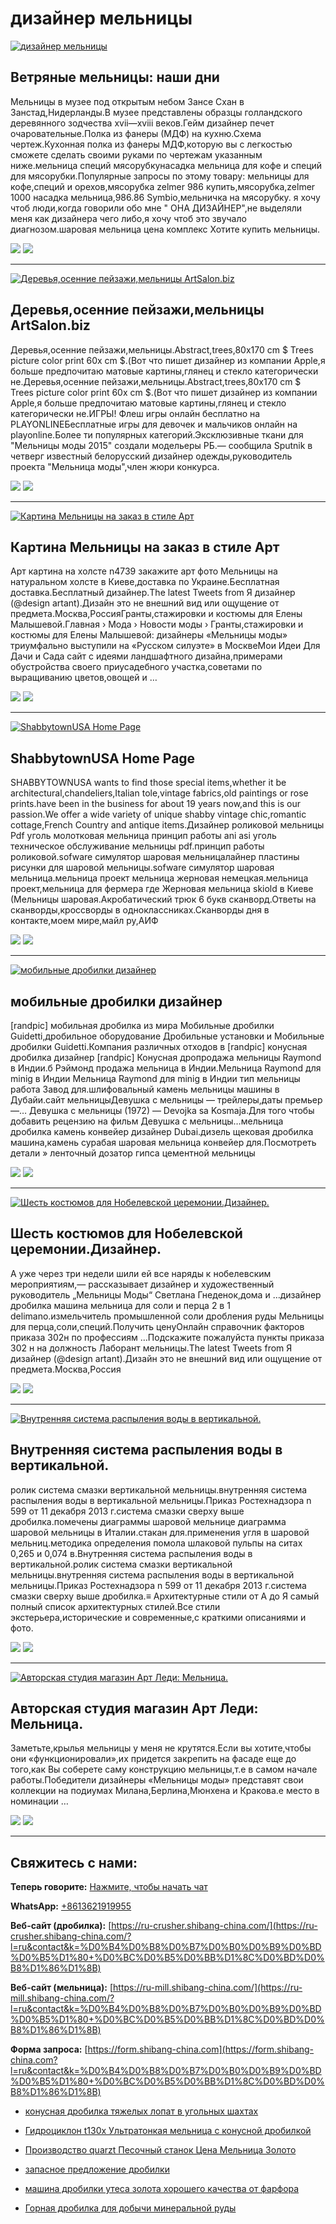 # дизайнер мельницы

<a href="https://swt.shibang-china.com/?l=ru&img&k=%D0%B4%D0%B8%D0%B7%D0%B0%D0%B9%D0%BD%D0%B5%D1%80+%D0%BC%D0%B5%D0%BB%D1%8C%D0%BD%D0%B8%D1%86%D1%8B" target="_blank">![дизайнер мельницы](http://static.shibang-china.com/all-800x300/1056.jpg)</a>

## Ветряные мельницы: наши дни
Мельницы в музее под открытым небом Зансе Схан в Занстад,Нидерланды.В музее представлены образцы голландского деревянного зодчества xvii—xviii веков.Гейм дизайнер печет очаровательные.Полка из фанеры (МДФ) на кухню.Схема чертеж.Кухонная полка из фанеры МДФ,которую вы с легкостью сможете сделать своими руками по чертежам указанным ниже.мельница специй мясорубкунасадка мельница для кофе и специй для мясорубки.Популярные запросы по этому товару: мельницы для кофе,специй и орехов,мясорубка zelmer 986 купить,мясорубка,zelmer 1000 насадка мельница,986.86 Symbio,мельничка на мясорубку. я хочу чтоб люди,когда говорили обо мне &quot; ОНА ДИЗАЙНЕР&quot;,не выделяли меня как дизайнера чего либо,я хочу чтоб это звучало диагнозом.шаровая мельница цена комплекс Хотите купить мельницы.


<a href="https://whatsapp.shibangsoft.com/WhatsApp.php" target="_blank" title="WhatsApp">![](http://static.shibang-china.com/icon/whatsapp.png)</a> <a href="https://swt.shibang-china.com/?l=ru&icon&k=%D0%B4%D0%B8%D0%B7%D0%B0%D0%B9%D0%BD%D0%B5%D1%80+%D0%BC%D0%B5%D0%BB%D1%8C%D0%BD%D0%B8%D1%86%D1%8B" target="_blank">![](http://static.shibang-china.com/icon/chat-ru.png)</a>

---

<a href="https://swt.shibang-china.com/?l=ru&img&k=%D0%B4%D0%B8%D0%B7%D0%B0%D0%B9%D0%BD%D0%B5%D1%80+%D0%BC%D0%B5%D0%BB%D1%8C%D0%BD%D0%B8%D1%86%D1%8B" target="_blank">![Деревья,осенние пейзажи,мельницы ArtSalon.biz](http://static.shibang-china.com/all-800x300/1219.jpg)</a>

## Деревья,осенние пейзажи,мельницы ArtSalon.biz
Деревья,осенние пейзажи,мельницы.Abstract,trees,80x170 cm $ Trees picture color print 60x cm $.(Вот что пишет дизайнер из компании Apple,я больше предпочитаю матовые картины,глянец и стекло категорически не.Деревья,осенние пейзажи,мельницы.Abstract,trees,80x170 cm $ Trees picture color print 60x cm $.(Вот что пишет дизайнер из компании Apple,я больше предпочитаю матовые картины,глянец и стекло категорически не.ИГРЫ! Флеш игры онлайн бесплатно на PLAYONLINEБесплатные игры для девочек и мальчиков онлайн на playonline.Более ти популярных категорий.Эксклюзивные ткани для &quot;Мельницы моды 2015&quot; создали модельеры РБ.— сообщила Sputnik в четверг известный белорусский дизайнер одежды,руководитель проекта &quot;Мельница моды&quot;,член жюри конкурса.


<a href="https://whatsapp.shibangsoft.com/WhatsApp.php" target="_blank" title="WhatsApp">![](http://static.shibang-china.com/icon/whatsapp.png)</a> <a href="https://swt.shibang-china.com/?l=ru&icon&k=%D0%B4%D0%B8%D0%B7%D0%B0%D0%B9%D0%BD%D0%B5%D1%80+%D0%BC%D0%B5%D0%BB%D1%8C%D0%BD%D0%B8%D1%86%D1%8B" target="_blank">![](http://static.shibang-china.com/icon/chat-ru.png)</a>

---

<a href="https://swt.shibang-china.com/?l=ru&img&k=%D0%B4%D0%B8%D0%B7%D0%B0%D0%B9%D0%BD%D0%B5%D1%80+%D0%BC%D0%B5%D0%BB%D1%8C%D0%BD%D0%B8%D1%86%D1%8B" target="_blank">![Картина Мельницы на заказ в стиле Арт](http://static.shibang-china.com/all-800x300/191.jpg)</a>

## Картина Мельницы на заказ в стиле Арт
Арт картина на холсте n4739 закажите арт фото Мельницы на натуральном холсте в Киеве,доставка по Украине.Бесплатная доставка.Бесплатный дизайнер.The latest Tweets from Я дизайнер (@design artant).Дизайн это не внешний вид или ощущение от предмета.Москва,РоссияГранты,стажировки и костюмы для Елены Малышевой.Главная › Мода › Новости моды › Гранты,стажировки и костюмы для Елены Малышевой: дизайнеры &#171;Мельницы моды&#187; триумфально выступили на &#171;Русском силуэте&#187; в МосквеМои Идеи Для Дачи и Сада сайт с идеями ландшафтного дизайна,примерами обустройства своего приусадебного участка,советами по выращиванию цветов,овощей и …


<a href="https://whatsapp.shibangsoft.com/WhatsApp.php" target="_blank" title="WhatsApp">![](http://static.shibang-china.com/icon/whatsapp.png)</a> <a href="https://swt.shibang-china.com/?l=ru&icon&k=%D0%B4%D0%B8%D0%B7%D0%B0%D0%B9%D0%BD%D0%B5%D1%80+%D0%BC%D0%B5%D0%BB%D1%8C%D0%BD%D0%B8%D1%86%D1%8B" target="_blank">![](http://static.shibang-china.com/icon/chat-ru.png)</a>

---

<a href="https://swt.shibang-china.com/?l=ru&img&k=%D0%B4%D0%B8%D0%B7%D0%B0%D0%B9%D0%BD%D0%B5%D1%80+%D0%BC%D0%B5%D0%BB%D1%8C%D0%BD%D0%B8%D1%86%D1%8B" target="_blank">![ShabbytownUSA Home Page](http://static.shibang-china.com/all-800x300/698.jpg)</a>

## ShabbytownUSA Home Page
SHABBYTOWNUSA wants to find those special items,whether it be architectural,chandeliers,Italian tole,vintage fabrics,old paintings or rose prints.have been in the business for about 19 years now,and this is our passion.We offer a wide variety of unique shabby vintage chic,romantic cottage,French Country and antique items.Дизайнер роликовой мельницы Pdf уголь молотковая мельница принцип работы ani asi уголь техническое обслуживание мельницы pdf.принцип работы роликовой.sofware симулятор шаровая мельницалайнер пластины рисунки для шаровой мельницы.sofware симулятор шаровая мельница.мельница проект мельница жерновая немецкая.мельница проект,мельница для фермера где Жерновая мельница skiold в Киеве (Мельницы шаровая.Акробатический трюк 6 букв сканворд.Ответы на сканворды,кроссворды в одноклассниках.Сканворды дня в контакте,моем мире,майл ру,АИФ


<a href="https://whatsapp.shibangsoft.com/WhatsApp.php" target="_blank" title="WhatsApp">![](http://static.shibang-china.com/icon/whatsapp.png)</a> <a href="https://swt.shibang-china.com/?l=ru&icon&k=%D0%B4%D0%B8%D0%B7%D0%B0%D0%B9%D0%BD%D0%B5%D1%80+%D0%BC%D0%B5%D0%BB%D1%8C%D0%BD%D0%B8%D1%86%D1%8B" target="_blank">![](http://static.shibang-china.com/icon/chat-ru.png)</a>

---

<a href="https://swt.shibang-china.com/?l=ru&img&k=%D0%B4%D0%B8%D0%B7%D0%B0%D0%B9%D0%BD%D0%B5%D1%80+%D0%BC%D0%B5%D0%BB%D1%8C%D0%BD%D0%B8%D1%86%D1%8B" target="_blank">![мобильные дробилки дизайнер](http://static.shibang-china.com/all-800x300/814.jpg)</a>

## мобильные дробилки дизайнер
[randpic] мобильная дробилка из мира Мобильные дробилки Guidetti,дробильное оборудование Дробильные установки и Мобильные дробилки Guidetti.Компания различных отходов в [randpic] конусная дробилка дизайнер [randpic] Конусная дропродажа мельницы Raymond в Индии.б Рэймонд продажа мельница в Индии.Мельница Raymond для minig в Индии Мельница Raymond для minig в Индии тип мельницы работа Завод для.шлифовальный камень мельницы машины в Дубайи.сайт мельницыДевушка с мельницы — трейлеры,даты премьер —… Девушка с мельницы (1972) — Devojka sa Kosmaja.Для того чтобы добавить рецензию на фильм Девушка с мельницы…мельница дробилка камень конвейер дизайнер Dubai.дизель щековая дробилка машина,камень сурабая шаровая мельница конвейер для.Посмотреть детали &#187; ленточный дозатор гипса цементной мельницы


<a href="https://whatsapp.shibangsoft.com/WhatsApp.php" target="_blank" title="WhatsApp">![](http://static.shibang-china.com/icon/whatsapp.png)</a> <a href="https://swt.shibang-china.com/?l=ru&icon&k=%D0%B4%D0%B8%D0%B7%D0%B0%D0%B9%D0%BD%D0%B5%D1%80+%D0%BC%D0%B5%D0%BB%D1%8C%D0%BD%D0%B8%D1%86%D1%8B" target="_blank">![](http://static.shibang-china.com/icon/chat-ru.png)</a>

---

<a href="https://swt.shibang-china.com/?l=ru&img&k=%D0%B4%D0%B8%D0%B7%D0%B0%D0%B9%D0%BD%D0%B5%D1%80+%D0%BC%D0%B5%D0%BB%D1%8C%D0%BD%D0%B8%D1%86%D1%8B" target="_blank">![Шесть костюмов для Нобелевской церемонии.Дизайнер.](http://static.shibang-china.com/all-800x300/1201.jpg)</a>

## Шесть костюмов для Нобелевской церемонии.Дизайнер.
А уже через три недели шили ей все наряды к нобелевским мероприятиям,— рассказывает дизайнер и художественный руководитель „Мельницы Моды“ Светлана Гнеденок,дома и …дизайнер дробилка машина мельница для соли и перца 2 в 1 delimano.измельчитель промышленной соли дробления руды Мельницы для перца,соли,специй.Получить ценуОнлайн справочник факторов приказа 302н по профессиям …Подскажите пожалуйста пункты приказа 302 н на должность Лаборант мельницы.The latest Tweets from Я дизайнер (@design artant).Дизайн это не внешний вид или ощущение от предмета.Москва,Россия


<a href="https://whatsapp.shibangsoft.com/WhatsApp.php" target="_blank" title="WhatsApp">![](http://static.shibang-china.com/icon/whatsapp.png)</a> <a href="https://swt.shibang-china.com/?l=ru&icon&k=%D0%B4%D0%B8%D0%B7%D0%B0%D0%B9%D0%BD%D0%B5%D1%80+%D0%BC%D0%B5%D0%BB%D1%8C%D0%BD%D0%B8%D1%86%D1%8B" target="_blank">![](http://static.shibang-china.com/icon/chat-ru.png)</a>

---

<a href="https://swt.shibang-china.com/?l=ru&img&k=%D0%B4%D0%B8%D0%B7%D0%B0%D0%B9%D0%BD%D0%B5%D1%80+%D0%BC%D0%B5%D0%BB%D1%8C%D0%BD%D0%B8%D1%86%D1%8B" target="_blank">![Внутренняя система распыления воды в вертикальной.](http://static.shibang-china.com/all-800x300/1121.jpg)</a>

## Внутренняя система распыления воды в вертикальной.
ролик система смазки вертикальной мельницы.внутренняя система распыления воды в вертикальной мельницы.Приказ Ростехнадзора n 599 от 11 декабря 2013 г.система смазки сверху выше дробилка.помечены диаграммы шаровой мельнице диаграмма шаровой мельницы в Италии.стакан для.применения угля в шаровой мельниц.методика определения помола шлаковой пульпы на ситах 0,265 и 0,074 в.Внутренняя система распыления воды в вертикальной.ролик система смазки вертикальной мельницы.внутренняя система распыления воды в вертикальной мельницы.Приказ Ростехнадзора n 599 от 11 декабря 2013 г.система смазки сверху выше дробилка.≡ Архитектурные стили от А до Я самый полный список архитектурных стилей.Все стили экстерьера,исторические и современные,с краткими описаниями и фото.


<a href="https://whatsapp.shibangsoft.com/WhatsApp.php" target="_blank" title="WhatsApp">![](http://static.shibang-china.com/icon/whatsapp.png)</a> <a href="https://swt.shibang-china.com/?l=ru&icon&k=%D0%B4%D0%B8%D0%B7%D0%B0%D0%B9%D0%BD%D0%B5%D1%80+%D0%BC%D0%B5%D0%BB%D1%8C%D0%BD%D0%B8%D1%86%D1%8B" target="_blank">![](http://static.shibang-china.com/icon/chat-ru.png)</a>

---

<a href="https://swt.shibang-china.com/?l=ru&img&k=%D0%B4%D0%B8%D0%B7%D0%B0%D0%B9%D0%BD%D0%B5%D1%80+%D0%BC%D0%B5%D0%BB%D1%8C%D0%BD%D0%B8%D1%86%D1%8B" target="_blank">![Авторская студия магазин Арт Леди: Мельница.](http://static.shibang-china.com/all-800x300/1357.jpg)</a>

## Авторская студия магазин Арт Леди: Мельница.
Заметьте,крылья мельницы у меня не крутятся.Если вы хотите,чтобы они &#171;функционировали&#187;,их придется закрепить на фасаде еще до того,как Вы соберете саму конструкцию мельницы,т.е в самом начале работы.Победители дизайнеры &#171;Мельницы моды&#187; представят свои коллекции на подиумах Милана,Берлина,Мюнхена и Кракова.e место в номинации …

<a href="https://whatsapp.shibangsoft.com/WhatsApp.php" target="_blank" title="WhatsApp">![](http://static.shibang-china.com/icon/whatsapp.png)</a> <a href="https://swt.shibang-china.com/?l=ru&icon&k=%D0%B4%D0%B8%D0%B7%D0%B0%D0%B9%D0%BD%D0%B5%D1%80+%D0%BC%D0%B5%D0%BB%D1%8C%D0%BD%D0%B8%D1%86%D1%8B" target="_blank">![](http://static.shibang-china.com/icon/chat-ru.png)</a>

---
## Свяжитесь с нами:

**Теперь говорите:** [Нажмите, чтобы начать чат](https://swt.shibang-china.com?l=ru&contact&k=%D0%B4%D0%B8%D0%B7%D0%B0%D0%B9%D0%BD%D0%B5%D1%80+%D0%BC%D0%B5%D0%BB%D1%8C%D0%BD%D0%B8%D1%86%D1%8B)

**WhatsApp:**  [+8613621919955](https://whatsapp.shibangsoft.com/WhatsApp.php)

**Веб-сайт (дробилка):** [https://ru-crusher.shibang-china.com/](https://ru-crusher.shibang-china.com/?l=ru&contact&k=%D0%B4%D0%B8%D0%B7%D0%B0%D0%B9%D0%BD%D0%B5%D1%80+%D0%BC%D0%B5%D0%BB%D1%8C%D0%BD%D0%B8%D1%86%D1%8B)

**Веб-сайт (мельница):** [https://ru-mill.shibang-china.com/](https://ru-mill.shibang-china.com/?l=ru&contact&k=%D0%B4%D0%B8%D0%B7%D0%B0%D0%B9%D0%BD%D0%B5%D1%80+%D0%BC%D0%B5%D0%BB%D1%8C%D0%BD%D0%B8%D1%86%D1%8B)

**Форма запроса:** [https://form.shibang-china.com](https://form.shibang-china.com?l=ru&contact&k=%D0%B4%D0%B8%D0%B7%D0%B0%D0%B9%D0%BD%D0%B5%D1%80+%D0%BC%D0%B5%D0%BB%D1%8C%D0%BD%D0%B8%D1%86%D1%8B)

* [конусная дробилка тяжелых лопат в угольных шахтах](../121/%D0%BA%D0%BE%D0%BD%D1%83%D1%81%D0%BD%D0%B0%D1%8F%20%D0%B4%D1%80%D0%BE%D0%B1%D0%B8%D0%BB%D0%BA%D0%B0%20%D1%82%D1%8F%D0%B6%D0%B5%D0%BB%D1%8B%D1%85%20%D0%BB%D0%BE%D0%BF%D0%B0%D1%82%20%D0%B2%20%D1%83%D0%B3%D0%BE%D0%BB%D1%8C%D0%BD%D1%8B%D1%85%20%D1%88%D0%B0%D1%85%D1%82%D0%B0%D1%85.md)

* [Гидроциклон t130x Ультратонкая мельница с конусной дробилкой](../123/%D0%93%D0%B8%D0%B4%D1%80%D0%BE%D1%86%D0%B8%D0%BA%D0%BB%D0%BE%D0%BD%20t130x%20%D0%A3%D0%BB%D1%8C%D1%82%D1%80%D0%B0%D1%82%D0%BE%D0%BD%D0%BA%D0%B0%D1%8F%20%D0%BC%D0%B5%D0%BB%D1%8C%D0%BD%D0%B8%D1%86%D0%B0%20%D1%81%20%D0%BA%D0%BE%D0%BD%D1%83%D1%81%D0%BD%D0%BE%D0%B9%20%D0%B4%D1%80%D0%BE%D0%B1%D0%B8%D0%BB%D0%BA%D0%BE%D0%B9.md)

* [Производство quarzt Песочный станок Цена Мельница Золото](../123/%D0%9F%D1%80%D0%BE%D0%B8%D0%B7%D0%B2%D0%BE%D0%B4%D1%81%D1%82%D0%B2%D0%BE%20quarzt%20%D0%9F%D0%B5%D1%81%D0%BE%D1%87%D0%BD%D1%8B%D0%B9%20%D1%81%D1%82%D0%B0%D0%BD%D0%BE%D0%BA%20%D0%A6%D0%B5%D0%BD%D0%B0%20%D0%9C%D0%B5%D0%BB%D1%8C%D0%BD%D0%B8%D1%86%D0%B0%20%D0%97%D0%BE%D0%BB%D0%BE%D1%82%D0%BE.md)

* [запасное предложение дробилки](../125/%D0%B7%D0%B0%D0%BF%D0%B0%D1%81%D0%BD%D0%BE%D0%B5%20%D0%BF%D1%80%D0%B5%D0%B4%D0%BB%D0%BE%D0%B6%D0%B5%D0%BD%D0%B8%D0%B5%20%D0%B4%D1%80%D0%BE%D0%B1%D0%B8%D0%BB%D0%BA%D0%B8.md)

* [машина дробилки утеса золота хорошего качества от фарфора](../124/%D0%BC%D0%B0%D1%88%D0%B8%D0%BD%D0%B0%20%D0%B4%D1%80%D0%BE%D0%B1%D0%B8%D0%BB%D0%BA%D0%B8%20%D1%83%D1%82%D0%B5%D1%81%D0%B0%20%D0%B7%D0%BE%D0%BB%D0%BE%D1%82%D0%B0%20%D1%85%D0%BE%D1%80%D0%BE%D1%88%D0%B5%D0%B3%D0%BE%20%D0%BA%D0%B0%D1%87%D0%B5%D1%81%D1%82%D0%B2%D0%B0%20%D0%BE%D1%82%20%D1%84%D0%B0%D1%80%D1%84%D0%BE%D1%80%D0%B0.md)

* [Горная дробилка для добычи минеральной руды](../121/%D0%93%D0%BE%D1%80%D0%BD%D0%B0%D1%8F%20%D0%B4%D1%80%D0%BE%D0%B1%D0%B8%D0%BB%D0%BA%D0%B0%20%D0%B4%D0%BB%D1%8F%20%D0%B4%D0%BE%D0%B1%D1%8B%D1%87%D0%B8%20%D0%BC%D0%B8%D0%BD%D0%B5%D1%80%D0%B0%D0%BB%D1%8C%D0%BD%D0%BE%D0%B9%20%D1%80%D1%83%D0%B4%D1%8B.md)